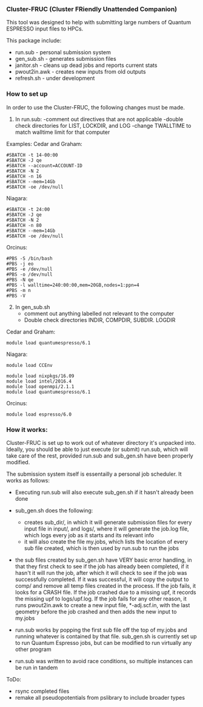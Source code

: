 ### Cluster-FRUC (Cluster FRiendly Unattended Companion)

This tool was designed to help with submitting large numbers of Quantum
ESPRESSO input files to HPCs. 

This package include:
- run.sub - personal submission system
- gen_sub.sh - generates submission files
- janitor.sh - cleans up dead jobs and reports current stats
- pwout2in.awk - creates new inputs from old outputs
- refresh.sh - under development


### How to set up
In order to use the Cluster-FRUC, the following changes must be made.

1) In run.sub:
   -comment out directives that are not applicable
   -double check directories for LIST, LOCKDIR, and LOG
   -change TWALLTIME to match walltime limit for that computer

Examples:
Cedar and Graham:
```
#SBATCH -t 14-00:00 
#SBATCH -J qe
#SBATCH --account=ACCOUNT-ID
#SBATCH -N 2
#SBATCH -n 16
#SBATCH --mem=14Gb
#SBATCH -oe /dev/null
```
Niagara:
```
#SBATCH -t 24:00 
#SBATCH -J qe
#SBATCH -N 2
#SBATCH -n 80
#SBATCH --mem=14Gb
#SBATCH -oe /dev/null
```
Orcinus:
```
#PBS -S /bin/bash
#PBS -j eo
#PBS -e /dev/null
#PBS -o /dev/null
#PBS -N qe
#PBS -l walltime=240:00:00,mem=20GB,nodes=1:ppn=4
#PBS -m n
#PBS -V
```


2) In gen_sub.sh
   - comment out anything labelled not relevant to the computer
   - Double check directories INDIR, COMPDIR, SUBDIR. LOGDIR


Cedar and Graham:
```
module load quantumespresso/6.1
```
Niagara:
```
module load CCEnv

module load nixpkgs/16.09
module load intel/2016.4
module load openmpi/2.1.1 
module load quantumespresso/6.1   
```
Orcinus:
```
module load espresso/6.0
```

### How it works:

Cluster-FRUC is set up to work out of whatever directory it's unpacked into.
Ideally, you should be able to just execute (or submit) run.sub, which will take
care of the rest, provided run.sub and sub_gen.sh have been properly modified.

The submission system itself is essentailly a personal job scheduler. It works
as follows:
- Executing run.sub will also execute sub_gen.sh if it hasn't already been done

- sub_gen.sh does the following:
    - creates sub_dir/, in which it will generate submission files for every input
    file in input/, and logs/, where it will generate the job.log file, which logs
    every job as it starts and its relevant info
    - it will also create the file my.jobs, which lists the location of every sub file
    created, which is then used by run.sub to run the jobs

- the sub files created by sub_gen.sh have VERY basic error handling, in that they
first check to see if the job has already been completed, if it hasn't it will run
the job, after which it will check to see if the job was successfully completed. If
it was successful, it will copy the output to comp/ and remove all temp files
created in the process. If the job fails, it looks for a CRASH file. If the job crashed
due to a missing upf, it records the missing upf to logs/upf.log. If the job fails for
any other reason, it runs pwout2in.awk to create a new input file, *-adj.scf.in, with
the last geometry before the job crashed and then adds the new input to my.jobs

- run.sub works by popping the first sub file off the top of my.jobs and running whatever
is contained by that file. sub_gen.sh is currently set up to run Quantum Espresso jobs,
but can be modified to run virtually any other program

- run.sub was written to avoid race conditions, so multiple instances can be run in tandem




ToDo:
- rsync completed files
- remake all pseudopotentials from pslibrary to include broader types
	